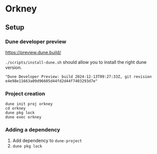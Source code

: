 # Orkney

## Setup

### Dune developer preview

<https://preview.dune.build/>

`./scripts/install-dune.sh` should allow you to install the right dune version.

```
"Dune Developer Preview: build 2024-12-13T09:27:33Z, git revision
e4e98e11663a09d96605d44fd2d44f7403293d7e"
```

### Project creation

```
dune init proj orkney
cd orkney
dune pkg lock
dune exec orkney
```

### Adding a dependency

1. Add dependency to `dune-project`
2. `dune pkg lock`
